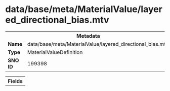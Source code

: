 <h1>data/base/meta/MaterialValue/layered_directional_bias.mtv</h1><table><tr><th colspan="100%">Metadata</th></tr><tr><td><b>Name</b></td><td>data/base/meta/MaterialValue/layered_directional_bias.mtv</td></tr><tr><td><b>Type</b></td><td>MaterialValueDefinition</td></tr><tr><td><b>SNO ID</b></td><td>199398</td></tr></table>

<table><tr><th colspan="100%">Fields</th></tr></table>

